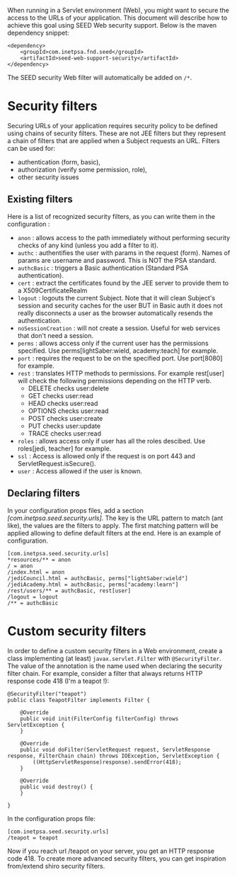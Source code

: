 When running in a Servlet environment (Web), you might want to secure the access to the URLs of your application. This
document will describe how to achieve this goal using SEED Web security support. Below is the maven dependency snippet:

    <dependency>
        <groupId>com.inetpsa.fnd.seed</groupId>
        <artifactId>seed-web-support-security</artifactId>
    </dependency>

The SEED security Web filter will automatically be added on `/*`.

# Security filters 

Securing URLs of your application requires security policy to be defined using chains of security filters. These
are not JEE filters but they represent a chain of filters that are applied when a Subject requests an URL. Filters can be used for:

* authentication (form, basic), 
* authorization (verify some permission, role), 
* other security issues

## Existing filters

Here is a list of recognized security filters, as you can write them in the configuration :

- `anon` : allows access to the path immediately without performing security checks of any kind (unless you add a filter to it).
- `authc` : authentifies the user with params in the request (form). Names of params are username and password. This is NOT the PSA standard.
- `authcBasic` : triggers a Basic authentication (Standard PSA authentication).
- `cert` : extract the certificates found by the JEE server to provide them to a X509CertificateRealm
- `logout` : logouts the current Subject. Note that it will clean Subject's session and security caches for the user BUT in Basic auth it does not really disconnects a user as the browser automatically resends the authentication.
- `noSessionCreation` : will not create a session. Useful for web services that don't need a session.
- `perms` : allows access only if the current user has the permissions specified. Use perms[lightSaber:wield, academy:teach] for example.
- `port` : requires the request to be on the specified port. Use port[8080] for example.
- `rest` : translates HTTP methods to permissions. For example rest[user] will check the following permissions depending on the HTTP verb.
    - DELETE checks user:delete
    - GET checks user:read
    - HEAD checks user:read
    - OPTIONS checks user:read
    - POST checks user:create
    - PUT checks user:update
    - TRACE checks user:read
-  `roles` : allows access only if user has all the roles descibed. Use roles[jedi, teacher] for example.
-  `ssl` : Access is allowed only if the request is on port 443 and ServletRequest.isSecure().
-  `user` : Access allowed if the user is known.

## Declaring filters

In your configuration props files, add a section *[com.inetpsa.seed.security.urls]*. The key is the URL pattern
to match (ant like), the values are the filters to apply. The first matching pattern will be applied allowing to define default
filters at the end. Here is an example of configuration.

	[com.inetpsa.seed.security.urls]
	*resources/** = anon
	/ = anon
	/index.html = anon
	/jediCouncil.html = authcBasic, perms["lightSaber:wield"]
	/jediAcademy.html = authcBasic, perms["academy:learn"]
	/rest/users/** = authcBasic, rest[user]
	/logout = logout
	/** = authcBasic

# Custom security filters

In order to define a custom security filters in a Web environment, create a class implementing (at least) `javax.servlet.Filter` with `@SecurityFilter`.
The value of the annotation is the name used when declaring the security filter chain. For example, consider a filter that always returns HTTP response code 418 (I'm a teapot !):

	@SecurityFilter("teapot")
	public class TeapotFilter implements Filter {

		@Override
		public void init(FilterConfig filterConfig) throws ServletException {
		}

		@Override
		public void doFilter(ServletRequest request, ServletResponse response, FilterChain chain) throws IOException, ServletException {
			((HttpServletResponse)response).sendError(418);
		}

		@Override
		public void destroy() {
		}

	}


In the configuration props file:

	[com.inetpsa.seed.security.urls]
	/teapot = teapot

Now if you reach url /teapot on your server, you get an HTTP response code 418. To create more advanced security filters,
you can get inspiration from/extend shiro security filters.